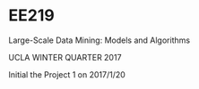 # EE219
Large-Scale Data Mining: Models and Algorithms

UCLA WINTER QUARTER 2017

Initial the Project 1 on 2017/1/20

